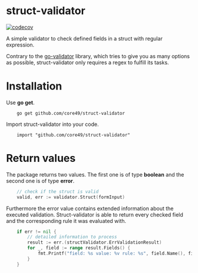 # struct-validator
[![codecov](https://codecov.io/gh/core49/struct-validator/branch/main/graph/badge.svg?token=X1WRWVFOZG)](https://codecov.io/gh/core49/struct-validator)

A simple validator to check defined fields in a struct with regular expression.

Contrary to the [go-validator](https://github.com/go-playground/validator) library, which tries to give you as many options as possible, struct-validator only requires a regex to fulfill its tasks.

# Installation

Use **go get**.

        go get github.com/core49/struct-validator

Import struct-validator into your code.

        import "github.com/core49/struct-validator"

# Return values



The package returns two values. The first one is of type **boolean** and the second one is of type **error**.

```go
	// check if the struct is valid
	valid, err := validator.Struct(formInput)
```

Furthermore the error value contains extended information about the executed validation. Struct-validator is able to return every checked field and the corresponding rule it was evaluated with.

```go
	if err != nil {
		// detailed information to process
		result := err.(structValidator.ErrValidationResult)
		for _, field := range result.Fields() {
			fmt.Printf("field: %s value: %v rule: %s", field.Name(), field.Value(), field.Rule())
		}
	}
```
